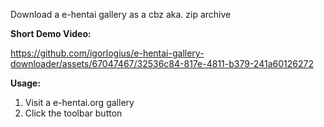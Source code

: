 Download a e-hentai gallery as a cbz aka. zip archive

<b>Short Demo Video:</b>

https://github.com/igorlogius/e-hentai-gallery-downloader/assets/67047467/32536c84-817e-4811-b379-241a60126272

<b>Usage:</b>

<ol>
  <li>Visit a e-hentai.org gallery</li>
  <li>Click the toolbar button</li>
</ol>

